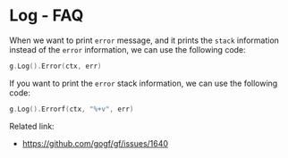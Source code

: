 # Log - FAQ

When we want to print `error` message, and it prints the `stack` information instead of the `error` information, we can use the following code:

```go
g.Log().Error(ctx, err)
```

If you want to print the `error` stack information, we can use the following code:

```go
g.Log().Errorf(ctx, "%+v", err)
```

Related link:

- <https://github.com/gogf/gf/issues/1640>
